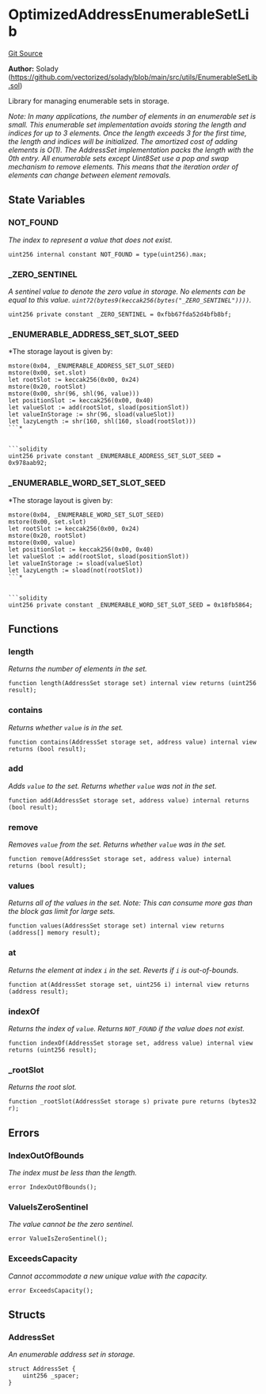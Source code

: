 # OptimizedAddressEnumerableSetLib
[Git Source](https://github.com/VerisLabs/KAM/blob/9902b1ea80f671449ee88e1d19504fe796d0d9a5/src/libraries/OptimizedAddressEnumerableSetLib.sol)

**Author:**
Solady (https://github.com/vectorized/solady/blob/main/src/utils/EnumerableSetLib.sol)

Library for managing enumerable sets in storage.

*Note:
In many applications, the number of elements in an enumerable set is small.
This enumerable set implementation avoids storing the length and indices
for up to 3 elements. Once the length exceeds 3 for the first time, the length
and indices will be initialized. The amortized cost of adding elements is O(1).
The AddressSet implementation packs the length with the 0th entry.
All enumerable sets except Uint8Set use a pop and swap mechanism to remove elements.
This means that the iteration order of elements can change between element removals.*


## State Variables
### NOT_FOUND
*The index to represent a value that does not exist.*


```solidity
uint256 internal constant NOT_FOUND = type(uint256).max;
```


### _ZERO_SENTINEL
*A sentinel value to denote the zero value in storage.
No elements can be equal to this value.
`uint72(bytes9(keccak256(bytes("_ZERO_SENTINEL"))))`.*


```solidity
uint256 private constant _ZERO_SENTINEL = 0xfbb67fda52d4bfb8bf;
```


### _ENUMERABLE_ADDRESS_SET_SLOT_SEED
*The storage layout is given by:
```
mstore(0x04, _ENUMERABLE_ADDRESS_SET_SLOT_SEED)
mstore(0x00, set.slot)
let rootSlot := keccak256(0x00, 0x24)
mstore(0x20, rootSlot)
mstore(0x00, shr(96, shl(96, value)))
let positionSlot := keccak256(0x00, 0x40)
let valueSlot := add(rootSlot, sload(positionSlot))
let valueInStorage := shr(96, sload(valueSlot))
let lazyLength := shr(160, shl(160, sload(rootSlot)))
```*


```solidity
uint256 private constant _ENUMERABLE_ADDRESS_SET_SLOT_SEED = 0x978aab92;
```


### _ENUMERABLE_WORD_SET_SLOT_SEED
*The storage layout is given by:
```
mstore(0x04, _ENUMERABLE_WORD_SET_SLOT_SEED)
mstore(0x00, set.slot)
let rootSlot := keccak256(0x00, 0x24)
mstore(0x20, rootSlot)
mstore(0x00, value)
let positionSlot := keccak256(0x00, 0x40)
let valueSlot := add(rootSlot, sload(positionSlot))
let valueInStorage := sload(valueSlot)
let lazyLength := sload(not(rootSlot))
```*


```solidity
uint256 private constant _ENUMERABLE_WORD_SET_SLOT_SEED = 0x18fb5864;
```


## Functions
### length

*Returns the number of elements in the set.*


```solidity
function length(AddressSet storage set) internal view returns (uint256 result);
```

### contains

*Returns whether `value` is in the set.*


```solidity
function contains(AddressSet storage set, address value) internal view returns (bool result);
```

### add

*Adds `value` to the set. Returns whether `value` was not in the set.*


```solidity
function add(AddressSet storage set, address value) internal returns (bool result);
```

### remove

*Removes `value` from the set. Returns whether `value` was in the set.*


```solidity
function remove(AddressSet storage set, address value) internal returns (bool result);
```

### values

*Returns all of the values in the set.
Note: This can consume more gas than the block gas limit for large sets.*


```solidity
function values(AddressSet storage set) internal view returns (address[] memory result);
```

### at

*Returns the element at index `i` in the set. Reverts if `i` is out-of-bounds.*


```solidity
function at(AddressSet storage set, uint256 i) internal view returns (address result);
```

### indexOf

*Returns the index of `value`. Returns `NOT_FOUND` if the value does not exist.*


```solidity
function indexOf(AddressSet storage set, address value) internal view returns (uint256 result);
```

### _rootSlot

*Returns the root slot.*


```solidity
function _rootSlot(AddressSet storage s) private pure returns (bytes32 r);
```

## Errors
### IndexOutOfBounds
*The index must be less than the length.*


```solidity
error IndexOutOfBounds();
```

### ValueIsZeroSentinel
*The value cannot be the zero sentinel.*


```solidity
error ValueIsZeroSentinel();
```

### ExceedsCapacity
*Cannot accommodate a new unique value with the capacity.*


```solidity
error ExceedsCapacity();
```

## Structs
### AddressSet
*An enumerable address set in storage.*


```solidity
struct AddressSet {
    uint256 _spacer;
}
```

